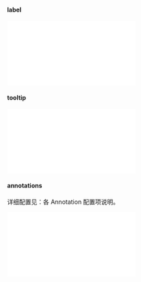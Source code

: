 #### label

<embed src="@/docs/common/label.en.md"></embed>

#### tooltip

<embed src="@/docs/common/tooltip.en.md"></embed>

#### annotations

详细配置见：各 Annotation 配置项说明。

<!-- 直接 三级导航展开 -->
<embed src="@/docs/common/annotations.en.md"></embed>
